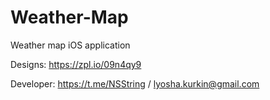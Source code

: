 # Weather-Map
Weather map iOS application

Designs: https://zpl.io/09n4qy9

Developer: https://t.me/NSString / lyosha.kurkin@gmail.com
